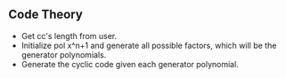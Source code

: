 ## Code Theory

- Get cc's length from user.
- Initialize pol x^n+1 and generate all possible factors, which will be the generator polynomials.
- Generate the cyclic code given each generator polynomial.